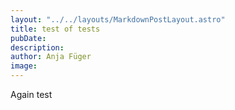 ```yaml
---
layout: "../../layouts/MarkdownPostLayout.astro"
title: test of tests
pubDate: 
description: 
author: Anja Füger
image: 
---
```


Again test